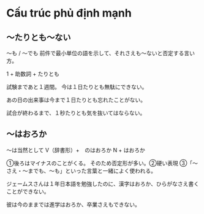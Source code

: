 # Cấu trúc phủ định mạnh

## 〜たりとも〜ない
〜も / 〜でも 前件で最小単位の語を示して、それさえも〜ないと否定する言い方。

1 + 助数詞 +  たりとも


試験まであと１週間。
今は１日たりとも無駄にできない。

あの日の出来事は今まで１日たりとも忘れたことがない。

試合が終わるまで、１秒たりとも気を抜いてはならない。

## 〜はおろか
〜は当然として
V（辞書形）+　のはおろか N + はおろか


①後ろはマイナスのことがくる。
そのため否定形が多い。②硬い表現 ③「〜さえ・〜までも、〜も」といった言葉と一緒によく使われる。

ジェームスさんは１年日本語を勉強したのに、漢字はおろか、ひらがなさえ書くことができない。

彼は今のままでは進学はおろか、卒業さえもできない。

